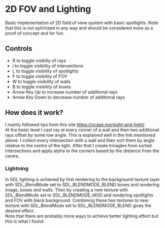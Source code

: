 # 2D FOV and Lighting

Basic implementation of 2D field of view system with basic spotlights.
Note that this is not optimized in any way and should be considered more as a proof of concept and for fun.

## Controls
+ R to toggle visibiliy of rays
+ I to toggle visibility of intersections
+ L to toggle visibility of spotlights
+ F to toggle visibility of FOV
+ W to toggle visibility of walls
+ B to toggle visibility of boxes
+ Arrow Key Up to increase number of additional rays
+ Arrow Key Down to decrease number of additional rays

## How does it work?
I mainly followed tips from this site https://ncase.me/sight-and-light/.  
At the basic level I cast ray at every corner of a wall and then two additional rays
offset by some low angle. This is explained well in the link mentioned above.
I collect every intersection with a wall and then sort them by angle relative to the centre of the light.
After that I create trinagles from sorted intersections and apply alpha to the corners based by the distance from the centre.

### Lightning
In SDL lighting is achieved by first rendering to the background texture layer with SDL_BlendMode set to SDL_BLENDMODE_BLEND boxes and rendering image, boxes and walls. Then by creating a new texture with SDL_BlendMode set to SDL_BLENDMODE_MOD and rendering spotlights and FOV with black background. Combining these two textures to new texture with SDL_BlendMode set to SDL_BLENDMODE_BLEND gives the desired effect.  
Note that there are probably more ways to achieve better lighting effect but this is what I found.
